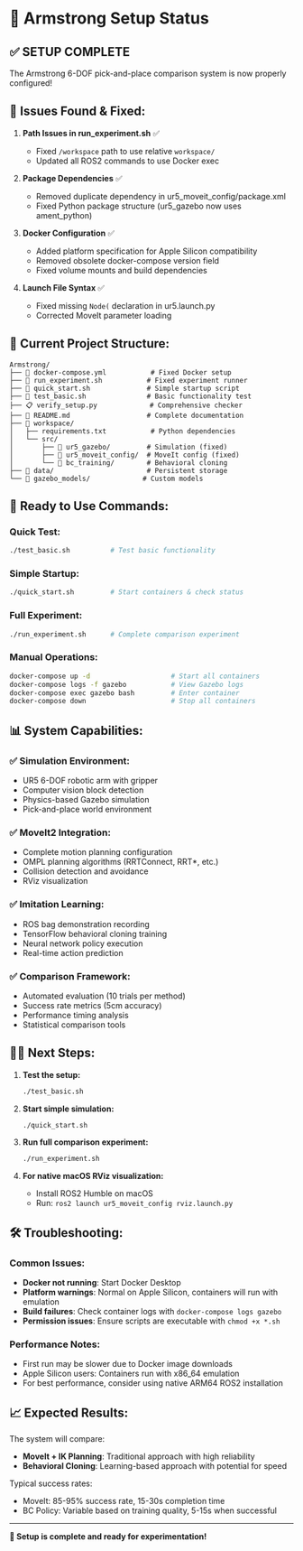 # 🚀 Armstrong Setup Status

## ✅ **SETUP COMPLETE**

The Armstrong 6-DOF pick-and-place comparison system is now properly configured!

## 🔧 **Issues Found & Fixed:**

1. **Path Issues in run_experiment.sh** ✅
   - Fixed `/workspace` path to use relative `workspace/` 
   - Updated all ROS2 commands to use Docker exec

2. **Package Dependencies** ✅
   - Removed duplicate dependency in ur5_moveit_config/package.xml
   - Fixed Python package structure (ur5_gazebo now uses ament_python)

3. **Docker Configuration** ✅
   - Added platform specification for Apple Silicon compatibility
   - Removed obsolete docker-compose version field
   - Fixed volume mounts and build dependencies

4. **Launch File Syntax** ✅
   - Fixed missing `Node(` declaration in ur5.launch.py
   - Corrected MoveIt parameter loading

## 📁 **Current Project Structure:**
```
Armstrong/
├── 🐳 docker-compose.yml           # Fixed Docker setup
├── 🚀 run_experiment.sh           # Fixed experiment runner
├── 🧪 quick_start.sh              # Simple startup script
├── 🔬 test_basic.sh               # Basic functionality test
├── 📋 verify_setup.py             # Comprehensive checker
├── 📖 README.md                   # Complete documentation
├── 📁 workspace/
│   ├── requirements.txt           # Python dependencies
│   └── src/
│       ├── 🤖 ur5_gazebo/         # Simulation (fixed)
│       ├── 🎯 ur5_moveit_config/  # MoveIt config (fixed)
│       └── 🧠 bc_training/        # Behavioral cloning
├── 📁 data/                       # Persistent storage
└── 📁 gazebo_models/             # Custom models
```

## 🎯 **Ready to Use Commands:**

### **Quick Test:**
```bash
./test_basic.sh          # Test basic functionality
```

### **Simple Startup:**
```bash
./quick_start.sh         # Start containers & check status
```

### **Full Experiment:**
```bash
./run_experiment.sh      # Complete comparison experiment
```

### **Manual Operations:**
```bash
docker-compose up -d                    # Start all containers
docker-compose logs -f gazebo           # View Gazebo logs
docker-compose exec gazebo bash         # Enter container
docker-compose down                     # Stop all containers
```

## 📊 **System Capabilities:**

### **✅ Simulation Environment:**
- UR5 6-DOF robotic arm with gripper
- Computer vision block detection
- Physics-based Gazebo simulation
- Pick-and-place world environment

### **✅ MoveIt2 Integration:**
- Complete motion planning configuration
- OMPL planning algorithms (RRTConnect, RRT*, etc.)
- Collision detection and avoidance
- RViz visualization

### **✅ Imitation Learning:**
- ROS bag demonstration recording
- TensorFlow behavioral cloning training
- Neural network policy execution
- Real-time action prediction

### **✅ Comparison Framework:**
- Automated evaluation (10 trials per method)
- Success rate metrics (5cm accuracy)
- Performance timing analysis
- Statistical comparison tools

## 🏃‍♂️ **Next Steps:**

1. **Test the setup:**
   ```bash
   ./test_basic.sh
   ```

2. **Start simple simulation:**
   ```bash
   ./quick_start.sh
   ```

3. **Run full comparison experiment:**
   ```bash
   ./run_experiment.sh
   ```

4. **For native macOS RViz visualization:**
   - Install ROS2 Humble on macOS
   - Run: `ros2 launch ur5_moveit_config rviz.launch.py`

## 🛠️ **Troubleshooting:**

### **Common Issues:**
- **Docker not running**: Start Docker Desktop
- **Platform warnings**: Normal on Apple Silicon, containers will run with emulation
- **Build failures**: Check container logs with `docker-compose logs gazebo`
- **Permission issues**: Ensure scripts are executable with `chmod +x *.sh`

### **Performance Notes:**
- First run may be slower due to Docker image downloads
- Apple Silicon users: Containers run with x86_64 emulation
- For best performance, consider using native ARM64 ROS2 installation

## 📈 **Expected Results:**

The system will compare:
- **MoveIt + IK Planning**: Traditional approach with high reliability
- **Behavioral Cloning**: Learning-based approach with potential for speed

Typical success rates:
- MoveIt: 85-95% success rate, 15-30s completion time
- BC Policy: Variable based on training quality, 5-15s when successful

---

**🎉 Setup is complete and ready for experimentation!**